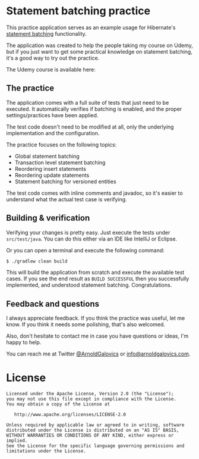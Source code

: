 # Statement batching practice
This practice application serves as an example usage for Hibernate's 
[statement batching](https://docs.jboss.org/hibernate/orm/current/userguide/html_single/Hibernate_User_Guide.html#batch)
 functionality.
 
The application was created to help the people taking my course on
Udemy, but if you just want to get some practical knowledge on
statement batching, it's a good way to try out the practice.

The Udemy course is available here: 

## The practice
The application comes with a full suite of tests that just need to be 
executed. It automatically verifies if batching is enabled, and the
proper settings/practices have been applied.

The test code doesn't need to be modified at all, only the underlying
implementation and the configuration.

The practice focuses on the following topics:
- Global statement batching
- Transaction level statement batching
- Reordering insert statements
- Reordering update statements
- Statement batching for versioned entities

The test code comes with inline comments and javadoc, so it's easier
to understand what the actual test case is verifying.

## Building & verification
Verifying your changes is pretty easy. Just execute the tests under
`src/test/java`. You can do this either via an IDE like IntelliJ or
Eclipse.

Or you can open a terminal and execute the following command:
```bash
$ ./gradlew clean build
```
This will build the application from scratch and execute the available
test cases. 
If you see the end result as `BUILD SUCCESSFUL` then you successfully
implemented, and understood statement batching. Congratulations.

## Feedback and questions
I always appreciate feedback. If you think the practice was useful,
let me know. If you think it needs some polishing, that's also welcomed.

Also, don't hesitate to contact me in case you have questions or ideas,
I'm happy to help. 

You can reach me at Twitter [@ArnoldGalovics](https://twitter.com/ArnoldGalovics)
or [info@arnoldgalovics.com](mailto:info@arnoldgalovics.com).

# License
```text
Licensed under the Apache License, Version 2.0 (the "License");
you may not use this file except in compliance with the License.
You may obtain a copy of the License at

   http://www.apache.org/licenses/LICENSE-2.0

Unless required by applicable law or agreed to in writing, software
distributed under the License is distributed on an "AS IS" BASIS,
WITHOUT WARRANTIES OR CONDITIONS OF ANY KIND, either express or implied.
See the License for the specific language governing permissions and
limitations under the License.
```
